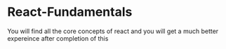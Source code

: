 # React-Fundamentals

You will find all the core concepts of react and you will get a much better expereince after completion of this 
